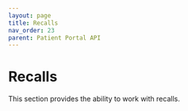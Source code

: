 ```yaml
---
layout: page
title: Recalls
nav_order: 23
parent: Patient Portal API
---
```


# Recalls
This section provides the ability to work with recalls.